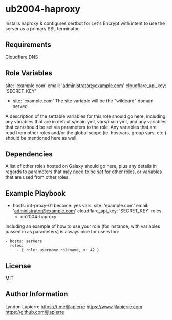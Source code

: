 ub2004-haproxy
=========

Installs haproxy & configures certbot for Let's Encrypt with intent to use the server as a primary SSL terminator.

Requirements
------------

Cloudflare DNS

Role Variables
--------------

site: 'example.com'
email: 'administrator@example.com'
cloudflare_api_key: 'SECRET_KEY'

- site: 'example.com'
The site variable will be the "wildcard" domain served. 

A description of the settable variables for this role should go here, including any variables that are in defaults/main.yml, vars/main.yml, and any variables that can/should be set via parameters to the role. Any variables that are read from other roles and/or the global scope (ie. hostvars, group vars, etc.) should be mentioned here as well.

Dependencies
------------

A list of other roles hosted on Galaxy should go here, plus any details in regards to parameters that may need to be set for other roles, or variables that are used from other roles.

Example Playbook
----------------

- hosts: int-proxy-01
  become: yes
  vars:
    site: 'example.com'
    email: 'administrator@example.com'
    cloudflare_api_key: 'SECRET_KEY'
  roles:
    - ub2004-haproxy

Including an example of how to use your role (for instance, with variables passed in as parameters) is always nice for users too:



    - hosts: servers
      roles:
         - { role: username.rolename, x: 42 }

License
-------

MIT

Author Information
------------------

Lyndon Lapierre
https://t.me/ljlapierre
https://www.ljlapierre.com
https://github.com/ljlapierre
